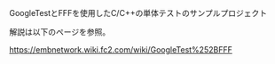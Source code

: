 GoogleTestとFFFを使用したC/C++の単体テストのサンプルプロジェクト

解説は以下のページを参照。

https://embnetwork.wiki.fc2.com/wiki/GoogleTest%252BFFF
